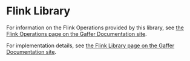 # Flink Library

For information on the Flink Operations provided by this library, see [the Flink Operations page on the Gaffer Documentation site](https://gchq.github.io/gaffer-doc/latest/reference/operations-guide/flink/).

For implementation details, see [the Flink Library page on the Gaffer Documentation site](https://gchq.github.io/gaffer-doc/latest/dev/libraries/flink/).